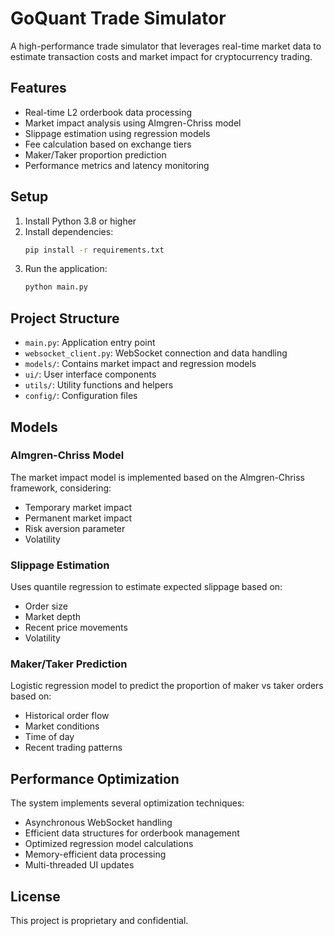 # GoQuant Trade Simulator

A high-performance trade simulator that leverages real-time market data to estimate transaction costs and market impact for cryptocurrency trading.

## Features

- Real-time L2 orderbook data processing
- Market impact analysis using Almgren-Chriss model
- Slippage estimation using regression models
- Fee calculation based on exchange tiers
- Maker/Taker proportion prediction
- Performance metrics and latency monitoring

## Setup

1. Install Python 3.8 or higher
2. Install dependencies:
   ```bash
   pip install -r requirements.txt
   ```
3. Run the application:
   ```bash
   python main.py
   ```

## Project Structure

- `main.py`: Application entry point
- `websocket_client.py`: WebSocket connection and data handling
- `models/`: Contains market impact and regression models
- `ui/`: User interface components
- `utils/`: Utility functions and helpers
- `config/`: Configuration files

## Models

### Almgren-Chriss Model
The market impact model is implemented based on the Almgren-Chriss framework, considering:
- Temporary market impact
- Permanent market impact
- Risk aversion parameter
- Volatility

### Slippage Estimation
Uses quantile regression to estimate expected slippage based on:
- Order size
- Market depth
- Recent price movements
- Volatility

### Maker/Taker Prediction
Logistic regression model to predict the proportion of maker vs taker orders based on:
- Historical order flow
- Market conditions
- Time of day
- Recent trading patterns

## Performance Optimization

The system implements several optimization techniques:
- Asynchronous WebSocket handling
- Efficient data structures for orderbook management
- Optimized regression model calculations
- Memory-efficient data processing
- Multi-threaded UI updates

## License

This project is proprietary and confidential. 